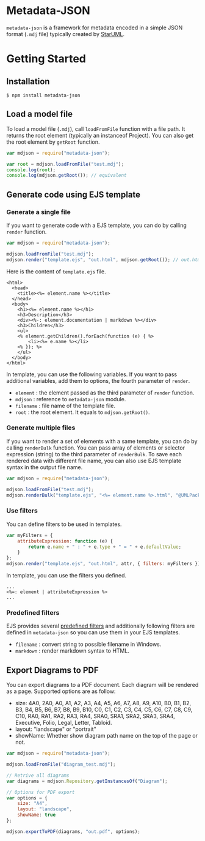 Metadata-JSON
=============

`metadata-json` is a framework for metadata encoded in a simple JSON format (`.mdj` file) typically created by [StarUML](http://staruml.io).

Getting Started
===============

Installation
------------

```shell
$ npm install metadata-json
```

Load a model file
-----------------

To load a model file (`.mdj`), call `loadFromFile` function with a file path. It returns the root element (typically an instanceof Project). You can also get the root element by `getRoot` function.

```javascript
var mdjson = require("metadata-json");

var root = mdjson.loadFromFile("test.mdj");
console.log(root);
console.log(mdjson.getRoot()); // equivalent
```

Generate code using EJS template
--------------------------------

### Generate a single file

If you want to generate code with a EJS template, you can do by calling `render` function.


```javascript
var mdjson = require("metadata-json");

mdjson.loadFromFile("test.mdj");
mdjson.render("template.ejs", "out.html", mdjson.getRoot()); // out.html file generated.

```

Here is the content of `template.ejs` file.

```
<html>
  <head>
    <title><%= element.name %></title>
  </head>
  <body>
    <h1><%= element.name %></h1>
    <h3>Description</h3>
    <div><%-: element.documentation | markdown %></div>
    <h3>Children</h3>
    <ul>
    <% element.getChildren().forEach(function (e) { %>
        <li><%= e.name %></li>
    <% }); %>
    </ul>
  </body>
</html>
```

In template, you can use the following variables. If you want to pass additional variables, add them to options, the fourth parameter of `render`.

* `element` : the element passed as the third parameter of `render` function.
* `mdjson` : reference to `metadata-json` module.
* `filename` : file name of the template file.
* `root` : the root element. It equals to `mdjson.getRoot()`.

### Generate multiple files

If you want to render a set of elements with a same template, you can do by calling `renderBulk` function. You can pass array of elements or selector expression (string) to the third parameter of `renderBulk`. To save each rendered data with different file name, you can also use EJS template syntax in the output file name.

```javascript
var mdjson = require("metadata-json");

mdjson.loadFromFile("test.mdj");
mdjson.renderBulk("template.ejs", "<%= element.name %>.html", "@UMLPackage");
```

### Use filters

You can define filters to be used in templates.

```javascript
var myFilters = {
    attributeExpression: function (e) {
        return e.name + " : " + e.type + " = " + e.defaultValue;
    }
};
mdjson.render("template.ejs", "out.html", attr, { filters: myFilters }); // out.html file generated.
```

In template, you can use the filters you defined.

```
...
<%=: element | attributeExpression %>
...
```

### Predefined filters

EJS provides several [predefined filters](https://github.com/tj/ejs#filter-list) and additionally following filters are defined in `metadata-json` so you can use them in your EJS templates.

* `filename` : convert string to possible filename in Windows.
* `markdown` : render markdown syntax to HTML.


Export Diagrams to PDF
----------------------

You can export diagrams to a PDF document. Each diagram will be rendered as a page. Supported options are as follow:

* size: 4A0, 2A0, A0, A1, A2, A3, A4, A5, A6, A7, A8, A9, A10, B0, B1, B2, B3, B4, B5, B6, B7, B8, B9, B10, C0, C1, C2, C3, C4, C5, C6, C7, C8, C9, C10, RA0, RA1, RA2, RA3, RA4, SRA0, SRA1, SRA2, SRA3, SRA4, Executive, Folio, Legal, Letter, Tabloid.
* layout: "landscape" or "portrait"
* showName: Whether show diagram path name on the top of the page or not.

```javascript
var mdjson = require("metadata-json");

mdjson.loadFromFile("diagram_test.mdj");

// Retrive all diagrams
var diagrams = mdjson.Repository.getInstancesOf("Diagram");

// Options for PDF export
var options = {
    size: "A4",
    layout: "landscape",
    showName: true
};

mdjson.exportToPDF(diagrams, "out.pdf", options);
```

